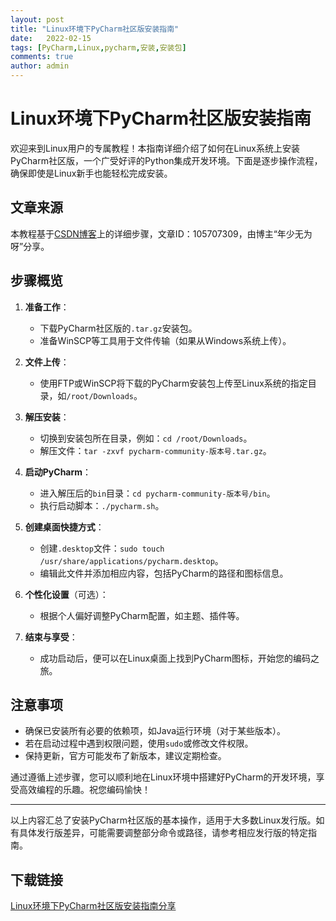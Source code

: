 ```yaml
---
layout: post
title: "Linux环境下PyCharm社区版安装指南"
date:   2022-02-15
tags: [PyCharm,Linux,pycharm,安装,安装包]
comments: true
author: admin
---
```

# Linux环境下PyCharm社区版安装指南

欢迎来到Linux用户的专属教程！本指南详细介绍了如何在Linux系统上安装PyCharm社区版，一个广受好评的Python集成开发环境。下面是逐步操作流程，确保即使是Linux新手也能轻松完成安装。

## 文章来源
本教程基于[CSDN博客](https://blog.csdn.net/)上的详细步骤，文章ID：105707309，由博主“年少无为呀”分享。

## 步骤概览

1. **准备工作**：
   - 下载PyCharm社区版的`.tar.gz`安装包。
   - 准备WinSCP等工具用于文件传输（如果从Windows系统上传）。

2. **文件上传**：
   - 使用FTP或WinSCP将下载的PyCharm安装包上传至Linux系统的指定目录，如`/root/Downloads`。

3. **解压安装**：
   - 切换到安装包所在目录，例如：`cd /root/Downloads`。
   - 解压文件：`tar -zxvf pycharm-community-版本号.tar.gz`。

4. **启动PyCharm**：
   - 进入解压后的`bin`目录：`cd pycharm-community-版本号/bin`。
   - 执行启动脚本：`./pycharm.sh`。

5. **创建桌面快捷方式**：
   - 创建`.desktop`文件：`sudo touch /usr/share/applications/pycharm.desktop`。
   - 编辑此文件并添加相应内容，包括PyCharm的路径和图标信息。

6. **个性化设置**（可选）：
   - 根据个人偏好调整PyCharm配置，如主题、插件等。

7. **结束与享受**：
   - 成功启动后，便可以在Linux桌面上找到PyCharm图标，开始您的编码之旅。

## 注意事项
- 确保已安装所有必要的依赖项，如Java运行环境（对于某些版本）。
- 若在启动过程中遇到权限问题，使用`sudo`或修改文件权限。
- 保持更新，官方可能发布了新版本，建议定期检查。

通过遵循上述步骤，您可以顺利地在Linux环境中搭建好PyCharm的开发环境，享受高效编程的乐趣。祝您编码愉快！

---

以上内容汇总了安装PyCharm社区版的基本操作，适用于大多数Linux发行版。如有具体发行版差异，可能需要调整部分命令或路径，请参考相应发行版的特定指南。

## 下载链接

[Linux环境下PyCharm社区版安装指南分享](https://pan.quark.cn/s/fe5849332d17)